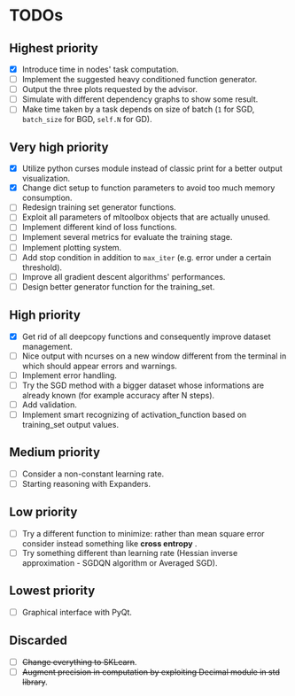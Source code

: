 # TODOs

## Highest priority
- [x] Introduce time in nodes' task computation.
- [ ] Implement the suggested heavy conditioned function generator.
- [ ] Output the three plots requested by the advisor.
- [ ] Simulate with different dependency graphs to show some result.
- [ ] Make time taken by a task depends on size of batch (`1` for SGD, `batch_size` for BGD, `self.N` for GD).

## Very high priority
- [x] Utilize python curses module instead of classic print for a better output visualization.
- [x] Change dict setup to function parameters to avoid too much memory consumption.
- [ ] Redesign training set generator functions.
- [ ] Exploit all parameters of mltoolbox objects that are actually unused.
- [ ] Implement different kind of loss functions.
- [ ] Implement several metrics for evaluate the training stage.
- [ ] Implement plotting system.
- [ ] Add stop condition in addition to `max_iter` (e.g. error under a certain threshold).
- [ ] Improve all gradient descent algorithms' performances.
- [ ] Design better generator function for the training_set.

## High priority
- [x] Get rid of all deepcopy functions and consequently improve dataset management.
- [ ] Nice output with ncurses on a new window different from the terminal in which should appear errors and warnings.
- [ ] Implement error handling.
- [ ] Try the SGD method with a bigger dataset whose informations are already known (for example accuracy after N steps).
- [ ] Add validation.
- [ ] Implement smart recognizing of activation_function based on training_set output values.

## Medium priority 
- [ ] Consider a non-constant learning rate.
- [ ] Starting reasoning with Expanders.

## Low priority
- [ ] Try a different function to minimize: rather than mean square error consider instead something like **cross entropy** .
- [ ] Try something different than learning rate (Hessian inverse approximation - SGDQN algorithm or Averaged SGD).

## Lowest priority
- [ ] Graphical interface with PyQt.

## Discarded
- [ ] ~~Change everything to SKLearn~~.
- [ ] ~~Augment precision in computation by exploiting Decimal module in std library~~.